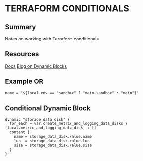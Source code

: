# TERRAFORM CONDITIONALS

## Summary

Notes on working with Terraform conditionals

## Resources

[Docs](https://www.terraform.io/docs/configuration-0-11/interpolation.html#conditionals)
[Blog on Dynamic Blocks](https://lgallardo.com/2019/06/14/dynamic-blocks-in-terraform-0.12.x/)

## Example OR

```hcl
name = "${local.env == "sandbox" ? "main-sandbox" : "main"}"
```

## Conditional Dynamic Block

```hcl
dynamic "storage_data_disk" {
  for_each = var.create_metric_and_logging_data_disks ? [local.metric_and_logging_data_disk] : []
  content {
    name = storage_data_disk.value.name
    lun  = storage_data_disk.value.lun
    size = storage_data_disk.value.size
  }
}
```
